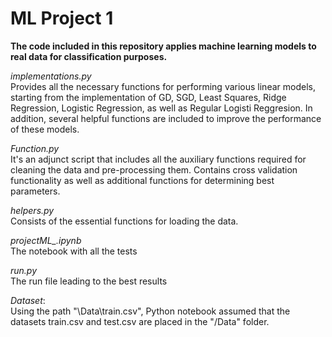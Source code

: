 # ML Project 1

**The code included in this repository applies machine learning models to real data for classification purposes.**

*implementations.py*\
Provides all the necessary functions for performing various linear models, starting from the implementation of  GD, SGD, Least Squares, Ridge Regression, Logistic Regression, as well as Regular Logisti Reggresion. In addition, several helpful functions are included to improve the performance of these models.

*Function.py*\
It's an adjunct script that includes all the auxiliary functions required for cleaning the data and pre-processing them. Contains cross validation functionality as well as additional functions for determining best parameters.

*helpers.py*\
Consists of the essential functions for loading the data.

*projectML_.ipynb*\
The notebook with all the tests

*run.py*\
The run file leading to the best results

*Dataset*:\
Using the path "\Data\train.csv", Python notebook assumed that the datasets train.csv and test.csv are placed in the "/Data" folder.
